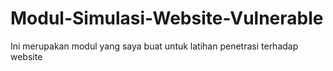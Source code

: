 # Modul-Simulasi-Website-Vulnerable
Ini merupakan modul yang saya buat untuk latihan penetrasi terhadap website
